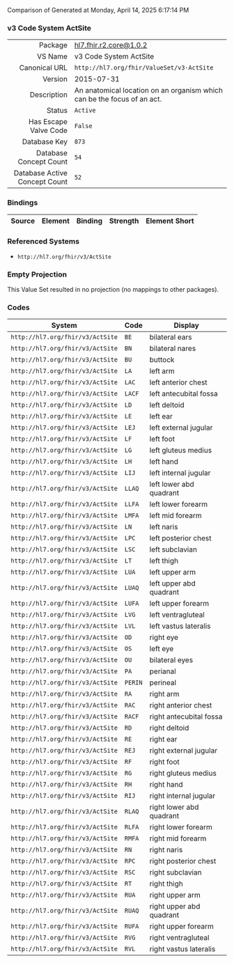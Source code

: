 Comparison of 
Generated at Monday, April 14, 2025 6:17:14 PM

### v3 Code System ActSite

|      |     |
| ---: | --- |
| Package | hl7.fhir.r2.core@1.0.2 |
| VS Name | v3 Code System ActSite |
| Canonical URL | `http://hl7.org/fhir/ValueSet/v3-ActSite` |
| Version | 2015-07-31 |
| Description | An anatomical location on an organism which can be the focus of an act. |
| Status | `Active` |
| Has Escape Valve Code | `False` |
| Database Key | `873` |
| Database Concept Count | `54` |
| Database Active Concept Count | `52` |
### Bindings

| Source | Element | Binding | Strength | Element Short |
| ------ | ------- | ------- | -------- | ------------- |

### Referenced Systems

* `http://hl7.org/fhir/v3/ActSite`
### Empty Projection

This Value Set resulted in no projection (no mappings to other packages).

### Codes

| System | Code | Display |
| ------ | ---- | ------- |
| `http://hl7.org/fhir/v3/ActSite` | `BE` | bilateral ears |
| `http://hl7.org/fhir/v3/ActSite` | `BN` | bilateral nares |
| `http://hl7.org/fhir/v3/ActSite` | `BU` | buttock |
| `http://hl7.org/fhir/v3/ActSite` | `LA` | left arm |
| `http://hl7.org/fhir/v3/ActSite` | `LAC` | left anterior chest |
| `http://hl7.org/fhir/v3/ActSite` | `LACF` | left antecubital fossa |
| `http://hl7.org/fhir/v3/ActSite` | `LD` | left deltoid |
| `http://hl7.org/fhir/v3/ActSite` | `LE` | left ear |
| `http://hl7.org/fhir/v3/ActSite` | `LEJ` | left external jugular |
| `http://hl7.org/fhir/v3/ActSite` | `LF` | left foot |
| `http://hl7.org/fhir/v3/ActSite` | `LG` | left gluteus medius |
| `http://hl7.org/fhir/v3/ActSite` | `LH` | left hand |
| `http://hl7.org/fhir/v3/ActSite` | `LIJ` | left internal jugular |
| `http://hl7.org/fhir/v3/ActSite` | `LLAQ` | left lower abd quadrant |
| `http://hl7.org/fhir/v3/ActSite` | `LLFA` | left lower forearm |
| `http://hl7.org/fhir/v3/ActSite` | `LMFA` | left mid forearm |
| `http://hl7.org/fhir/v3/ActSite` | `LN` | left naris |
| `http://hl7.org/fhir/v3/ActSite` | `LPC` | left posterior chest |
| `http://hl7.org/fhir/v3/ActSite` | `LSC` | left subclavian |
| `http://hl7.org/fhir/v3/ActSite` | `LT` | left thigh |
| `http://hl7.org/fhir/v3/ActSite` | `LUA` | left upper arm |
| `http://hl7.org/fhir/v3/ActSite` | `LUAQ` | left upper abd quadrant |
| `http://hl7.org/fhir/v3/ActSite` | `LUFA` | left upper forearm |
| `http://hl7.org/fhir/v3/ActSite` | `LVG` | left ventragluteal |
| `http://hl7.org/fhir/v3/ActSite` | `LVL` | left vastus lateralis |
| `http://hl7.org/fhir/v3/ActSite` | `OD` | right eye |
| `http://hl7.org/fhir/v3/ActSite` | `OS` | left eye |
| `http://hl7.org/fhir/v3/ActSite` | `OU` | bilateral eyes |
| `http://hl7.org/fhir/v3/ActSite` | `PA` | perianal |
| `http://hl7.org/fhir/v3/ActSite` | `PERIN` | perineal |
| `http://hl7.org/fhir/v3/ActSite` | `RA` | right arm |
| `http://hl7.org/fhir/v3/ActSite` | `RAC` | right anterior chest |
| `http://hl7.org/fhir/v3/ActSite` | `RACF` | right antecubital fossa |
| `http://hl7.org/fhir/v3/ActSite` | `RD` | right deltoid |
| `http://hl7.org/fhir/v3/ActSite` | `RE` | right ear |
| `http://hl7.org/fhir/v3/ActSite` | `REJ` | right external jugular |
| `http://hl7.org/fhir/v3/ActSite` | `RF` | right foot |
| `http://hl7.org/fhir/v3/ActSite` | `RG` | right gluteus medius |
| `http://hl7.org/fhir/v3/ActSite` | `RH` | right hand |
| `http://hl7.org/fhir/v3/ActSite` | `RIJ` | right internal jugular |
| `http://hl7.org/fhir/v3/ActSite` | `RLAQ` | right lower abd quadrant |
| `http://hl7.org/fhir/v3/ActSite` | `RLFA` | right lower forearm |
| `http://hl7.org/fhir/v3/ActSite` | `RMFA` | right mid forearm |
| `http://hl7.org/fhir/v3/ActSite` | `RN` | right naris |
| `http://hl7.org/fhir/v3/ActSite` | `RPC` | right posterior chest |
| `http://hl7.org/fhir/v3/ActSite` | `RSC` | right subclavian |
| `http://hl7.org/fhir/v3/ActSite` | `RT` | right thigh |
| `http://hl7.org/fhir/v3/ActSite` | `RUA` | right upper arm |
| `http://hl7.org/fhir/v3/ActSite` | `RUAQ` | right upper abd quadrant |
| `http://hl7.org/fhir/v3/ActSite` | `RUFA` | right upper forearm |
| `http://hl7.org/fhir/v3/ActSite` | `RVG` | right ventragluteal |
| `http://hl7.org/fhir/v3/ActSite` | `RVL` | right vastus lateralis |

